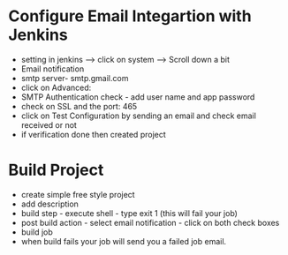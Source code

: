 # Configure Email Integartion with Jenkins

- setting in jenkins --> click on system --> Scroll down a bit
- Email notification
- smtp server- smtp.gmail.com
- click on Advanced:
- SMTP Authentication check - add user name and app password
- check on SSL and the port: 465
- click on Test Configuration by sending an email and check email received or not
- if verification done then created project

# Build Project

- create simple free style project
- add description
- build step - execute shell - type exit 1 (this will fail your job)
- post build action - select email notification - click on both check boxes
- build job
- when build fails your job will send you a failed job email.
